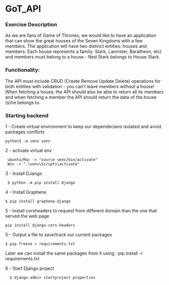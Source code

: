 # GoT_API

### Exercise Description

As we are fans of Game of Thrones, we would like to have an application that can
show the great houses of the Seven Kingdoms with a few members.
The application will have two distinct entities: houses and members. Each house
represents a family: Stark, Lannister, Baratheon, etc) and members must belong to a house -
Ned Stark belongs to House Stark.

### Functionality:

The API must include CRUD (Create Remove Update Delete) operations for both entities
with validation - you can’t leave members without a house!
When fetching a house, the API should also be able to return all its members and when
fetching a member the API should return the data of the house (s)he belongs to.

### Starting backend
  1 - Create virtual environment to keep our dependeciens isolated and avoid packages conflicts
  
    python3 -m venv venv
    
  2 - activate virtual env 
    
     ubuntu/Mac -> "source venv/bin/activate"
     Win -> ".\venv\Scripts\activate"
     
  3 - Install DJango 
  
     $ python -m pip install Django
     
  4 - Install Graphene
  
    $ pip install graphene-django
    
  5 - Install corsheaders to request from  different domain than the one that served the web page
  
    pip install django-cors-headers
    
  5 - Output a file to save/track our current packages
  
    $ pip freeze > requirements.txt
   Later we can install the same packages from it using : pip install -r requirements.txt
    
  6 - Start Django project
   
      $ django-admin startproject properties
